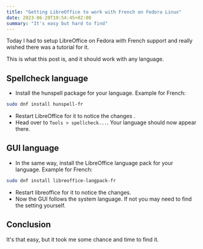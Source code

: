 ```yaml
---
title: "Getting LibreOffice to work with French on Fedora Linux"
date: 2023-06-20T19:54:45+02:00
summary: "It's easy but hard to find"
---
```


Today I had to setup LibreOffice on Fedora with French support and really wished there was a tutorial for it.

This is what this post is, and it should work with any language.

## Spellcheck language

- Install the hunspell package for your language. Example for French:
```bash
sudo dnf install hunspell-fr
```
- Restart LibreOffice for it to notice the changes .
- Head over to `Tools > spellcheck...`. Your language should now appear there.

## GUI language

- In the same way, install the LibreOffice language pack for your language. Example for French:
```bash
sudo dnf install libreoffice-langpack-fr
```
- Restart libreoffice for it to notice the changes.
- Now the GUI follows the system language. If not you may need to find the setting yourself.

## Conclusion

It's that easy, but it took me some chance and time to find it.

